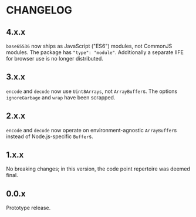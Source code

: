 # CHANGELOG

## 4.x.x

`base65536` now ships as JavaScript ("ES6") modules, not CommonJS modules. The package has `"type": "module"`. Additionally a separate IIFE for browser use is no longer distributed.

## 3.x.x

`encode` and `decode` now use `Uint8Arrays`, not `ArrayBuffer`s. The options `ignoreGarbage` and `wrap` have been scrapped.

## 2.x.x

`encode` and `decode` now operate on environment-agnostic `ArrayBuffer`s instead of Node.js-specific `Buffer`s.

## 1.x.x

No breaking changes; in this version, the code point repertoire was deemed final.

## 0.0.x

Prototype release.
